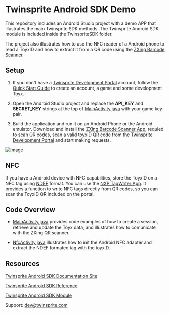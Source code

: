 # Twinsprite Android SDK Demo

This repository includes an Android Studio project with a demo APP that illustrates the main Twinsprite SDK methods. The Twinsprite Android SDK module is included inside the TwinspriteSDK folder.

The project also illustrates how to use the NFC reader of a Android phone to read a ToyxID and how to extract it from a QR code using the [ZXing Barcode Scanner](https://play.google.com/store/apps/details?id=com.google.zxing.client.android)


## Setup

1. If you don't have a [Twinsprite Development Portal](http://devportal.twinsprite.com/) account, follow the [Quick Start Guide](http://developers.twinsprite.com/v2/docs/pages/quickstart.html) to create an account, a game and some development Toyx.

2. Open the Android Studio project and replace the <b>API_KEY</b> and <b>SECRET_KEY</b> strings at the top of [MainActivity.java](https://github.com/twisprite-developers/twinsprite-android-demo/blob/master/app/src/main/java/com/twinsprite/test/MainActivity.java) with your game key-pair.

3. Build the application and run it on an Android Phone or the Android emulator. Download and install the [ZXing Barcode Scanner App](https://play.google.com/store/apps/details?id=com.google.zxing.client.android), requied to scan QR codes, scan a valid toyxID QR code from the [Twinsprite Development Portal](http://devportal.twinsprite.com/) and start making requests.

![image](http://developers.twinsprite.com/images/android-demo-app.png)

## NFC

If you have a Android device with NFC capabilities, store the ToyxID on a NFC tag using [NDEF](http://members.nfc-forum.org/specs/spec_list/#ndefts) format. You can use the [NXP TagWriter App](https://play.google.com/store/apps/details?id=com.nxp.nfc.tagwriter). It provides a function to write NFC tags directly from QR codes, so you can scan the ToyxID QR included on the portal.

## Code Overview

* [MainActivity.java](https://github.com/twisprite-developers/twinsprite-android-demo/blob/master/app/src/main/java/com/twinsprite/test/MainActivity.java) provides code examples of how to create a session, retrieve and update the Toyx data, and illustrates how to comunicate with the ZXing QR scanner.

* [NfcActivity.java](https://github.com/twisprite-developers/twinsprite-android-demo/blob/master/app/src/main/java/com/twinsprite/test/nfc/NfcActivity.java) illustrates how to init the Android NFC adapter and extract the NDEF formated tag with the toyxID.



## Resources

[Twinsprite Android SDK Documentation Site](http://developers.twinsprite.com/v2/docs/pages/android/quickstart.html)

[Twinsprite Android SDK Reference](http://developers.twinsprite.com/v2/sdk/android/index.html)

[Twinsprite Android SDK Module](http://developers.twinsprite.com/v2/downloads/android/TwinspriteSDK.aar)



Support: [dev@twinsprite.com](mailto:dev@twinsprite.com)
